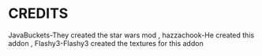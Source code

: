 CREDITS
=======
JavaBuckets-They created the star wars mod
, hazzachook-He created this addon
, Flashy3-Flashy3 created the textures for this addon
